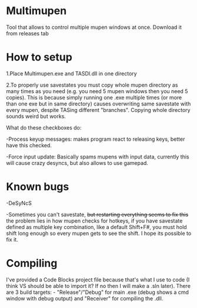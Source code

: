# Multimupen
Tool that allows to control multiple mupen windows at once.
Download it from releases tab

# How to setup
1.Place Multimupen.exe and TASDI.dll in one directory

2.To properly use savestates you must copy whole mupen directory as many times as you need (e.g. you need 5 mupen windows then you need 5 copies). This is because simply running one .exe multiple times (or more than one exe but in same directory) causes overwriting same savestate with every mupen, despite TASing different "branches". Copying whole directory sounds weird but works.

What do these checkboxes do:

-Process keyup messages: makes program react to releasing keys, better have this checked.

-Force input update: Basically spams mupens with input data, currently this will cause crazy desyncs, but also allows to use gamepad.
# Known bugs
-DeSyNcS

-Sometimes you can't savestate, ~~but restarting everything seems to fix this~~ the problem lies in how mupen checks for hotkeys, if you have savestate defined as multiple key combination, like a default Shift+F#, you must hold shift long enough so every mupen gets to see the shift. I hope its possible to fix it.

# Compiling
I've provided a Code Blocks project file because that's what I use to code (I think VS should be able to import it? If no then I will make a .sln later). There are 3 build targets: - "Release"/"Debug" for main .exe (debug shows a cmd window with debug output) and "Receiver" for compiling the .dll.
